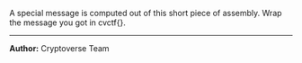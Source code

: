 A special message is computed out of this short piece of assembly. Wrap the message you got in cvctf{}.


---
**Author:** Cryptoverse Team
